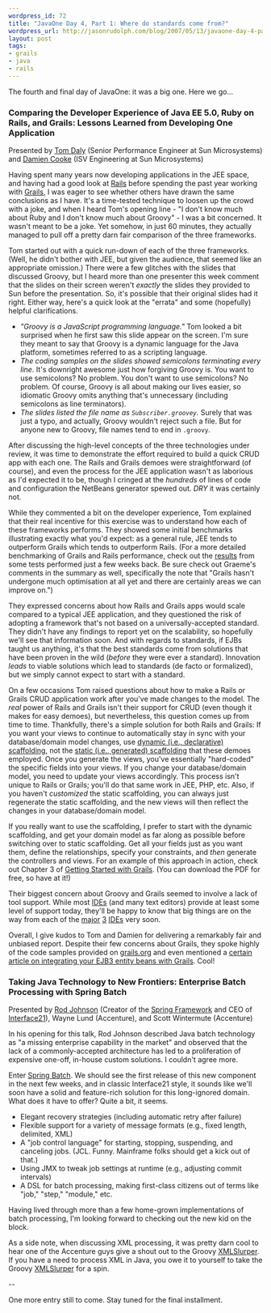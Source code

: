 ```yaml
---
wordpress_id: 72
title: "JavaOne Day 4, Part 1: Where do standards come from?"
wordpress_url: http://jasonrudolph.com/blog/2007/05/13/javaone-day-4-part-1-where-do-standards-come-from/
layout: post
tags:
- grails
- java
- rails
---
```

The fourth and final day of JavaOne: it was a big one.  Here we go...

### Comparing the Developer Experience of Java EE 5.0, Ruby on Rails, and Grails: Lessons Learned from Developing One Application
Presented by [Tom Daly](http://blogs.sun.com/tomdaly/) (Senior Performance Engineer at Sun Microsystems) and [Damien Cooke](http://blogs.sun.com/damien/category/Java) (ISV Engineering at Sun Microsystems)

Having spent many years now developing applications in the JEE space, and having had a good look at [Rails](http://www.rubyonrails.org/) before spending the past year working with [Grails](http://grails.org/), I was eager to see whether others have drawn the same conclusions as I have.  It's a time-tested technique to loosen up the crowd with a joke, and when I heard Tom's opening line - "I don't know much about Ruby and I don't know much about Groovy" - I was a bit concerned.  It wasn't meant to be a joke.  Yet somehow, in just 60 minutes, they actually managed to pull off a pretty darn fair comparison of the three frameworks.


<!--more-->

Tom started out with a quick run-down of each of the three frameworks.  (Well, he didn't bother with JEE, but given the audience, that seemed like an appropriate omission.)  There were a few glitches with the slides that discussed Groovy, but I heard more than one presenter this week comment that the slides on their screen weren't *exactly* the slides they provided to Sun before the presentation.  So, it's possible that their original slides had it right.  Either way, here's a quick look at the "errata" and some (hopefully) helpful clarifications.

* *"Groovy is a JavaScript programming language."*  Tom looked a bit surprised when he first saw this slide appear on the screen.  I'm sure they meant to say that Groovy is a dynamic language for the Java platform, sometimes referred to as a scripting language.
* *The coding samples on the slides showed semicolons terminating every line.*  It's downright awesome just how forgiving Groovy is.  You want to use semicolons?  No problem.  You don't want to use semicolons?  No problem.  Of course, Groovy is all about making our lives easier, so idiomatic Groovy omits anything that's unnecessary (including semicolons as line terminators).
* *The slides listed the file name as `Subscriber.groovey`.*  Surely that was just a typo, and actually, Groovy wouldn't reject such a file.  But for anyone new to Groovy, file names tend to end in `.groovy`.

After discussing the high-level concepts of the three technologies under review, it was time to demonstrate the effort required to build a quick CRUD app with each one.  The Rails and Grails demoes were straightforward (of course), and even the process for the JEE application wasn't as laborious as I'd expected it to be, though I cringed at the *hundreds* of lines of code and configuration the NetBeans generator spewed out.  *DRY* it was certainly not.

While they commented a bit on the developer experience, Tom explained that their real incentive for this exercise was to understand how each of these frameworks performs.  They showed some initial benchmarks illustrating exactly what you'd expect:  as a general rule, JEE tends to outperform Grails which tends to outperform Rails.  (For a more detailed benchmarking of Grails and Rails performance, check out the [results](http://grails.org/Grails+vs+Rails+Benchmark) from some tests performed just a few weeks back.  Be sure check out Graeme's comments in the summary as well, specifically the note that "Grails hasn't undergone much optimisation at all yet and there are certainly areas we can improve on.")  

They expressed concerns about how Rails and Grails apps would scale compared to a typical JEE application, and they questioned the risk of adopting a framework that's not based on a universally-accepted standard.  They didn't have any findings to report yet on the scalability, so hopefully we'll see that information soon.  And with regards to standards, if EJBs taught us anything, it's that the best standards come from solutions that have been proven in the wild (*before* they were ever a standard).  Innovation *leads* to viable solutions which lead to standards (de facto or formalized), but we simply cannot expect to start with a standard.

On a few occasions Tom raised questions about how to make a Rails or Grails CRUD application work after you've made changes to the model.  The *real* power of Rails and Grails isn't their support for CRUD (even though it makes for easy demoes), but nevertheless, this question comes up from time to time.  Thankfully, there's a simple solution for both Rails and Grails:  If you want your views to continue to automatically stay in sync with your database/domain model changes, use [dynamic (i.e., declarative) scaffolding](http://grails.org/Scaffolding#Scaffolding-DynamicScaffolding), not the [static (i.e., generated) scaffolding](http://grails.org/Scaffolding#Scaffolding-GeneratingControllers%26Views) that these demoes employed.  Once you generate the views, you've essentially "hard-coded" the specific fields into your views.  If you change your database/domain model, you need to update your views accordingly.  This process isn't unique to Rails or Grails; you'll do that same work in JEE, PHP, etc.  Also, if you haven't *customized* the static scaffolding, you can always just regenerate the static scaffolding, and the new views will then reflect the changes in your database/domain model.  

If you really want to use the scaffolding, I prefer to start with the dynamic scaffolding, and get your domain model as far along as possible before switching over to static scaffolding.  Get all your fields just as you want them, define the relationships, specify your constraints, and *then* generate the controllers and views.  For an example of this approach in action, check out Chapter 3 of [Getting Started with Grails](http://www.infoq.com/minibooks/grails).  (You can download the PDF for free, so have at it!)

Their biggest concern about Groovy and Grails seemed to involve a lack of tool support.  While most [IDEs](http://groovy.codehaus.org/IDE+Support) (and many text editors) provide at least some level of support today, they'll be happy to know that big things are on the way from each of the [major](http://jasonrudolph.com/blog/2007/04/30/groovy-11-beta-1-released-takes-java-integration-to-the-next-level/) [3](http://blogs.sun.com/geertjan/entry/javaone_day_three) [IDEs](http://jasonrudolph.com/blog/2007/05/09/javaone-day-1-javautilrandom-observations/) very soon.  

Overall, I give kudos to Tom and Damien for delivering a remarkably fair and unbiased report.  Despite their few concerns about Grails, they spoke highly of the code samples provided on [grails.org](http://grails.org/Quick+Start) and even mentioned a [certain article on integrating your EJB3 entity beans with Grails](http://www.infoq.com/articles/grails-ejb-tutorial).  Cool!  

### Taking Java Technology to New Frontiers: Enterprise Batch Processing with Spring Batch
Presented by [Rod Johnson](http://blog.interface21.com/main/author/rodj/) (Creator of the [Spring Framework](http://www.springframework.org/) and CEO of [Interface21](http://interface21.com/)), Wayne Lund (Accenture), and Scott Wintermute (Accenture)

In his opening for this talk, Rod Johnson described Java batch technology as "a missing enterprise capability in the market" and observed that the lack of a commonly-accepted architecture has led to a proliferation of expensive one-off, in-house custom solutions.  I couldn't agree more.  

Enter [Spring Batch](http://www.springframework.org/spring-batch).  We should see the first release of this new component in the next few weeks, and in classic Interface21 style, it sounds like we'll soon have a solid and feature-rich solution for this long-ignored domain.  What does it have to offer?  Quite a bit, it seems.  

*   Elegant recovery strategies (including automatic retry after failure)
*   Flexible support for a variety of message formats (e.g., fixed length, delimited, XML)
*   A "job control language" for starting, stopping, suspending, and canceling jobs.  (JCL.  Funny.  Mainframe folks should get a kick out of that.)
*   Using JMX to tweak job settings at runtime (e.g., adjusting commit intervals)
*   A DSL for batch processing, making first-class citizens out of terms like "job," "step," "module," etc.

Having lived through more than a few home-grown implementations of batch processing, I'm looking forward to checking out the new kid on the block.  

As a side note, when discussing XML processing, it was pretty darn cool to hear one of the Accenture guys give a shout out to the Groovy [XMLSlurper](http://groovy.codehaus.org/Reading+XML+using+Groovy%27s+XmlSlurper).  If you have a need to process XML in Java, you owe it to yourself to take the Groovy [XMLSlurper](http://groovy.codehaus.org/api/index.html) for a spin.   

--

One more entry still to come.  Stay tuned for the final installment.
